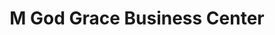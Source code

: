 ---
title: "M God Grace Business Center"
url: /zwedru/m-god-grace-business-center/
shop: Lebensmittel
---